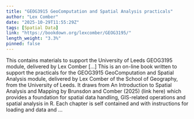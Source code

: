 ```yaml
---
title: "GEOG3915 GeoComputation and Spatial Analysis practicals"
author: "Lex Comber"
date: "2025-10-29T11:55:29Z"
tags: [Spatial Data]
link: "https://bookdown.org/lexcomber/GEOG3195/"
length_weight: "3.3%"
pinned: false
---
```


This contains materials to support the University of Leeds GEOG3195 module, delivered by Lex Comber [...] This is an on-line book written to support the practicals for the GEOG3915 GeoComputation and Spatial Analysis module, delivered by Lex Comber of the School of Geography, from the University of Leeds. It draws from An Introduction to Spatial Analysis and Mapping by Brunsdon and Comber (2025) (link here) which provides a foundation for spatial data handling, GIS-related operations and spatial analysis in R. Each chapter is self contained and with instructions for loading and data and ...
